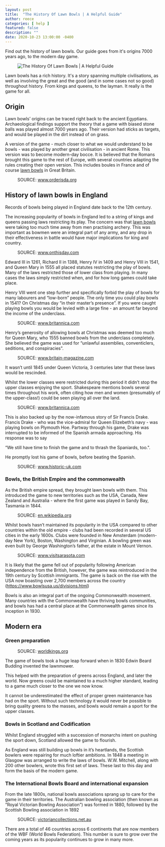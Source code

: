 ```yaml
---
layout: post
title:  "The History Of Lawn Bowls | A Helpful Guide"
author: reece
categories: [ help ]
featured: false
description: ""
date: 2020-10-23 13:00:00 -0400
---
```

    

<!-- wp:paragraph -->
<p xmlns="http://www.w3.org/1999/xhtml">Find out the history of lawn bowls. Our guide goes from it's origins 7000 years ago, to the modern day game.</p>
<!-- /wp:paragraph -->

<!-- wp:image {"id":222,"sizeSlug":"full","linkDestination":"none"} -->
<figure class="wp-block-image size-full"><img src="/img/posts/history-of-lawn-bowls.jpeg" alt="The History Of Lawn Bowls | A Helpful Guide" class="wp-image-222"/></figure>
<!-- /wp:image -->

<!-- wp:paragraph -->
<p>Lawn bowls has a rich history. It's a story spanning multiple civilisations, as well as involving the great and the good (and in some cases not so good) throughout history. From kings and queens, to the layman. It really is the game for all.</p>
<!-- /wp:paragraph -->

<!-- wp:heading -->
<h2><a href="#origin"></a>Origin</h2>
<!-- /wp:heading -->

<!-- wp:paragraph -->
<p>Lawn bowls’ origins can be traced right back to the ancient Egyptians. Archaeological findings support the theory that a game with biased stone balls was played almost 7000 years ago. Their version had sticks as targets, and would be played in the dirt instead of on grass.</p>
<!-- /wp:paragraph -->

<!-- wp:paragraph -->
<p>A version of the game - much closer to what we would understand to be bowls - was played by another great civilisation - in ancient Rome. This version was to become modern-day bocce. It is believed that the Romans brought this game to the rest of Europe, with several countries adapting the rules creating their open version. This includes boules in France and of course <a href="https://www.jackhighbowls.com/help/lawn-bowls-at-the-commonwealth-games/">lawn bowls</a> in Great Britain.</p>
<!-- /wp:paragraph -->

<!-- wp:image {"linkDestination":"custom"} -->
<figure class="wp-block-image"><a href="#" target="_blank" rel="noreferrer noopener"><img src="/img/posts/bocce-ancient-rome.jpg" alt=""/></a><figcaption>SOURCE: <a href="https://www.orderisda.org/culture/sports/italian-sport-the-history-of-italys-second-favorite-sport-bocce-ball/">www.orderisda.org</a></figcaption></figure>
<!-- /wp:image -->

<!-- wp:heading -->
<h2><a href="#history-of-lawn-bowls-in-england"></a>History of lawn bowls in England</h2>
<!-- /wp:heading -->

<!-- wp:paragraph -->
<p>Records of bowls being played in England date back to the 12th century.</p>
<!-- /wp:paragraph -->

<!-- wp:paragraph -->
<p>The increasing popularity of bowls in England led to a string of kings and queens passing laws restricting its play. The concern was that <a href="https://www.jackhighbowls.com/help/lawn-bowls-rules/">lawn bowls</a> were taking too much time away from men practising archery. This was important as bowmen were an integral part of any army, and any drop in their effectiveness in battle would have major implications for king and country.</p>
<!-- /wp:paragraph -->

<!-- wp:image {"linkDestination":"custom"} -->
<figure class="wp-block-image"><a href="#" target="_blank" rel="noreferrer noopener"><img src="/img/posts/edward-iii.png" alt=""/></a><figcaption>SOURCE: <a href="https://www.onthisday.com/people/edward-iii">www.onthisday.com</a></figcaption></figure>
<!-- /wp:image -->

<!-- wp:paragraph -->
<p>Edward III in 1261, Richard II in 1388, Henry IV in 1409 and Henry VIII in 1541, and Queen Mary in 1555 all placed statutes restricting the play of bowls. Many of the laws restricted those of lower class from playing. In many cases the laws simply restricted when, and for how long games could take place.</p>
<!-- /wp:paragraph -->

<!-- wp:paragraph -->
<p>Henry VIII went one step further and specifically forbid the play of bowls for many labourers and “low-born” people. The only time you could play bowls in 1541? On Christmas day “in their master’s presence”. If you were caught playing bowls you would be levied with a large fine - an amount far beyond the income of the underclass.</p>
<!-- /wp:paragraph -->

<!-- wp:image {"linkDestination":"custom"} -->
<figure class="wp-block-image"><a href="#" target="_blank" rel="noreferrer noopener"><img src="/img/posts/henry-VIII.png" alt=""/></a><figcaption>SOURCE: <a href="https://www.britannica.com/biography/Henry-VIII-king-of-England/Loss-of-popularity">www.britannica.com</a></figcaption></figure>
<!-- /wp:image -->

<!-- wp:paragraph -->
<p>Henry’s generosity of allowing bowls at Christmas was deemed too much for Queen Mary, who 1555 banned bowls from the underclass completely. She believed the game was used for “unlawful assemblies, conventiclers, seditions, and conspiracies".</p>
<!-- /wp:paragraph -->

<!-- wp:image {"linkDestination":"custom"} -->
<figure class="wp-block-image"><a href="#" target="_blank" rel="noreferrer noopener"><img src="/img/posts/queen-mary.png" alt=""/></a><figcaption>SOURCE: <a href="https://www.britain-magazine.com/features/happy-birthday-to-the-first-queen-of-england-mary-i/">www.britain-magazine.com</a></figcaption></figure>
<!-- /wp:image -->

<!-- wp:paragraph -->
<p>It wasn’t until 1845 under Queen Victoria, 3 centuries later that these laws would be rescinded.</p>
<!-- /wp:paragraph -->

<!-- wp:paragraph -->
<p>Whilst the lower classes were restricted during this period it didn’t stop the upper classes enjoying the sport. Shakespeare mentions bowls several times throughout his work, often citing how men and women (presumably of the upper-class!) could be seen playing all over the land.</p>
<!-- /wp:paragraph -->

<!-- wp:image {"linkDestination":"custom"} -->
<figure class="wp-block-image"><a href="#" target="_blank" rel="noreferrer noopener"><img src="/img/posts/shakespeare.png" alt=""/></a><figcaption>SOURCE: <a href="https://www.britannica.com/biography/William-Shakespeare">www.britannica.com</a></figcaption></figure>
<!-- /wp:image -->

<!-- wp:paragraph -->
<p>This is also backed up by the now-infamous story of Sir Francis Drake. Francis Drake - who was the vice-admiral for Queen Elizebeth’s navy - was playing bowls on Plymouth Hoe. Partway through his game, Drake was interrupted to be informed of the Spanish armada approaching. His response was to say</p>
<!-- /wp:paragraph -->

<!-- wp:paragraph -->
<p>“We still have time to finish the game and to thrash the Spaniards, too.".</p>
<!-- /wp:paragraph -->

<!-- wp:paragraph -->
<p>He promptly lost his game of bowls, before beating the Spanish.</p>
<!-- /wp:paragraph -->

<!-- wp:image {"linkDestination":"custom"} -->
<figure class="wp-block-image"><a href="#" target="_blank" rel="noreferrer noopener"><img src="/img/posts/francis-drake-lawn-bowls.png" alt=""/></a><figcaption>SOURCE: <a href="https://www.historic-uk.com/CultureUK/Legend-Of-Drakes-Drum/">www.historic-uk.com</a></figcaption></figure>
<!-- /wp:image -->

<!-- wp:heading {"level":3} -->
<h3><a href="#bowls-the-british-empire-and-the-commonwealth"></a>Bowls, the British Empire and the commonwealth</h3>
<!-- /wp:heading -->

<!-- wp:paragraph -->
<p>As the British empire spread, they brought lawn bowls with them. This introduced the game to new territories such as the USA, Canada, New Zealand and Australia - where the first game was played in Sandy Bay, Tasmania in 1844.</p>
<!-- /wp:paragraph -->

<!-- wp:image {"linkDestination":"custom"} -->
<figure class="wp-block-image"><a href="#" target="_blank" rel="noreferrer noopener"><img src="/img/posts/sandy-bay-tasmania.png" alt=""/></a><figcaption>SOURCE: <a href="https://en.wikipedia.org/wiki/Sandy_Bay,_Tasmania">en.wikipedia.org</a></figcaption></figure>
<!-- /wp:image -->

<!-- wp:paragraph -->
<p>Whilst bowls hasn’t maintained its popularity in the USA compared to other countries within the old empire - clubs had been recorded in several US cities in the early 1600s. Clubs were founded in New Amsterdam (modern-day New York), Boston, Washington and Virginian. A bowling green was even built by George Washington’s father, at the estate in Mount Vernon.</p>
<!-- /wp:paragraph -->

<!-- wp:image {"linkDestination":"custom"} -->
<figure class="wp-block-image"><a href="#" target="_blank" rel="noreferrer noopener"><img src="/img/posts/usa-lawn-bowls.png" alt=""/></a><figcaption>SOURCE: <a href="https://www.visitsarasota.com/lawn-bowling/sarasota-lawn-bowling-club">www.visitsarasota.com</a></figcaption></figure>
<!-- /wp:image -->

<!-- wp:paragraph -->
<p>It is likely that the game fell out of popularity following American independence from the British, however, the game was reintroduced in the 19th century by Scottish immigrants. The game is back on the rise with the USA now boasting over 2,700 members across the country (<a href="https://www.bowlsusa.us/divisions.html">https://www.bowlsusa.us/divisions.html</a>)</p>
<!-- /wp:paragraph -->

<!-- wp:paragraph -->
<p>Bowls is also an integral part of the ongoing Commonwealth movement. Many countries with the Commonwealth have thriving bowls communities, and bowls has had a central place at the Commonwealth games since its inception in 1930.</p>
<!-- /wp:paragraph -->

<!-- wp:heading -->
<h2><a href="#modern-era"></a>Modern era</h2>
<!-- /wp:heading -->

<!-- wp:heading {"level":3} -->
<h3><a href="#green-preparation"></a>Green preparation</h3>
<!-- /wp:heading -->

<!-- wp:image {"linkDestination":"custom"} -->
<figure class="wp-block-image"><a href="#" target="_blank" rel="noreferrer noopener"><img src="/img/posts/edwin-beard-budding.png" alt=""/></a><figcaption>SOURCE: <a href="http://worldkings.org/news/new-nominations/world-discovery-p13-edwin-bread-budding-1796-1846-england-the-engineer-invented-the-first-lawn-mower-in-the-world">worldkings.org</a></figcaption></figure>
<!-- /wp:image -->

<!-- wp:paragraph -->
<p>The game of bowls took a huge leap forward when in 1830 Edwin Beard Budding invented the lawnmower.</p>
<!-- /wp:paragraph -->

<!-- wp:paragraph -->
<p>This helped with the preparation of greens across England, and later the world. Now greens could be maintained to a much higher standard, leading to a game much closer to the one we now know.</p>
<!-- /wp:paragraph -->

<!-- wp:paragraph -->
<p>It cannot be underestimated the effect of proper green maintenance has had on the sport. Without such technology it would never be possible to bring quality greens to the masses, and bowls would remain a sport for the upper classes.</p>
<!-- /wp:paragraph -->

<!-- wp:heading {"level":3} -->
<h3><a href="#bowls-in-scotland-and-codification"></a>Bowls in Scotland and Codification</h3>
<!-- /wp:heading -->

<!-- wp:paragraph -->
<p>Whilst England struggled with a succession of monarchs intent on pushing the sport down, Scotland allowed the game to flourish.</p>
<!-- /wp:paragraph -->

<!-- wp:paragraph -->
<p>As England was still building up bowls in it’s heartlands, the Scottish bowlers were repairing for much loftier ambitions. In 1848 a meeting in Glasgow was arranged to write the laws of bowls. W.W. Mitchell, along with 200 other bowlers, wrote this first set of laws. These last to this day and form the basis of the modern game.</p>
<!-- /wp:paragraph -->

<!-- wp:heading {"level":3} -->
<h3><a href="#the-international-bowls-board-and-international-expansion"></a>The International Bowls Board and international expansion</h3>
<!-- /wp:heading -->

<!-- wp:paragraph -->
<p>From the late 1800s, national bowls associations sprang up to care for the game in their territories. The Australian bowling association (then known as “Royal Victorian Bowling Association”) was formed in 1880, followed by the Scottish Bowling association in 1892</p>
<!-- /wp:paragraph -->

<!-- wp:image {"linkDestination":"custom"} -->
<figure class="wp-block-image"><a href="#" target="_blank" rel="noreferrer noopener"><img src="/img/posts/royal-victorian-bowling-association.png" alt=""/></a><figcaption>SOURCE: <a href="https://victoriancollections.net.au/items/56415df92162f10e3895a72b">victoriancollections.net.au</a></figcaption></figure>
<!-- /wp:image -->

<!-- wp:paragraph -->
<p>There are a total of 46 countries across 6 continents that are now members of the WBF (World Bowls Federation). This number is sure to grow over the coming years as its popularity continues to grow in many more.</p>
<!-- /wp:paragraph -->
    